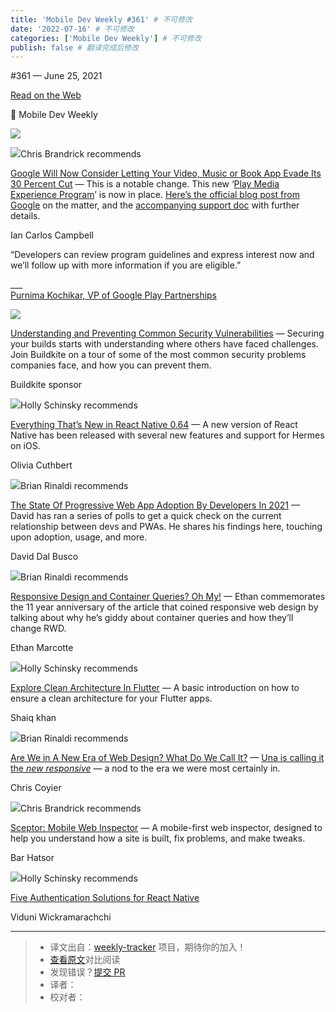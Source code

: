 ```yaml
---
title: 'Mobile Dev Weekly #361' # 不可修改
date: '2022-07-16' # 不可修改
categories: ['Mobile Dev Weekly'] # 不可修改
publish: false # 翻译完成后修改
---
```


<!--以上是预览信息，图片一张或限制百字左右，前者优先，全文请使用二级及以下标题-->
<!-- more -->

#​361 — June 25, 2021

[Read on the Web](https://mobiledevweekly.com/link/110253/web)

📱 Mobile Dev Weekly

[![](https://res.cloudinary.com/cpress/image/upload/w_1280,e_sharpen:60/v1624618472/uhwkpalysi0vtndtxcxo.jpg)](https://mobiledevweekly.com/link/110254/web)

![](https://cooperpress.s3.amazonaws.com/chrisbrandrick.png)Chris Brandrick recommends

[Google Will Now Consider Letting Your Video, Music or Book App Evade Its 30 Percent Cut](https://mobiledevweekly.com/link/110254/web) — This is a notable change. This new ‘[Play Media Experience Program](https://mobiledevweekly.com/link/110255/web)’ is now in place. [Here’s the official blog post from Google](https://mobiledevweekly.com/link/110256/web) on the matter, and the [accompanying support doc](https://mobiledevweekly.com/link/110257/web) with further details.

Ian Carlos Campbell

“Developers can review program guidelines and express interest now and we’ll follow up with more information if you are eligible.”

\_\_\_  
[Purnima Kochikar, VP of Google Play Partnerships](https://mobiledevweekly.com/link/110256/web)

[![](https://copm.s3.amazonaws.com/10eb1ed2.png)](https://mobiledevweekly.com/link/110258/web)

[Understanding and Preventing Common Security Vulnerabilities](https://mobiledevweekly.com/link/110258/web) — Securing your builds starts with understanding where others have faced challenges. Join Buildkite on a tour of some of the most common security problems companies face, and how you can prevent them.

Buildkite sponsor

![](https://cooperpress.s3.amazonaws.com/devgirlfl.png)Holly Schinsky recommends

[Everything That’s New in React Native 0.64](https://mobiledevweekly.com/link/110259/web) — A new version of React Native has been released with several new features and support for Hermes on iOS.

Olivia Cuthbert

![](https://cooperpress.s3.amazonaws.com/remotesynth.png)Brian Rinaldi recommends

[The State Of Progressive Web App Adoption By Developers In 2021](https://mobiledevweekly.com/link/110260/web) — David has ran a series of polls to get a quick check on the current relationship between devs and PWAs. He shares his findings here, touching upon adoption, usage, and more.

David Dal Busco

![](https://cooperpress.s3.amazonaws.com/remotesynth.png)Brian Rinaldi recommends

[Responsive Design and Container Queries? Oh My!](https://mobiledevweekly.com/link/110261/web) — Ethan commemorates the 11 year anniversary of the article that coined responsive web design by talking about why he’s giddy about container queries and how they’ll change RWD.

Ethan Marcotte

![](https://cooperpress.s3.amazonaws.com/devgirlfl.png)Holly Schinsky recommends

[Explore Clean Architecture In Flutter](https://mobiledevweekly.com/link/110262/web) — A basic introduction on how to ensure a clean architecture for your Flutter apps.

Shaiq khan

![](https://cooperpress.s3.amazonaws.com/remotesynth.png)Brian Rinaldi recommends

[Are We in A New Era of Web Design? What Do We Call It?](https://mobiledevweekly.com/link/110263/web) — [Una is calling it the _new responsive_](https://mobiledevweekly.com/link/110264/web) — a nod to the era we were most certainly in.

Chris Coyier

![](https://cooperpress.s3.amazonaws.com/chrisbrandrick.png)Chris Brandrick recommends

[Sceptor: Mobile Web Inspector](https://mobiledevweekly.com/link/110265/web) — A mobile-first web inspector, designed to help you understand how a site is built, fix problems, and make tweaks.

Bar Hatsor

![](https://cooperpress.s3.amazonaws.com/devgirlfl.png)Holly Schinsky recommends

[Five Authentication Solutions for React Native](https://mobiledevweekly.com/link/110266/web)

Viduni Wickramarachchi

---
> * 译文出自：[weekly-tracker](https://github.com/FEDarling/weekly-tracker) 项目，期待你的加入！
> * [查看原文](https://mobiledevweekly.com/issues/361)对比阅读
> * 发现错误？[提交 PR](https://github.com/FEDarling/weekly-tracker/blob/main/weeklys/mobile_dev_weekly/361)
> * 译者：
> * 校对者：
